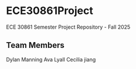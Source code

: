 # ECE30861Project
ECE 30861 Semester Project Repository - Fall 2025
  
Team Members
----------------
Dylan Manning
Ava Lyall
Cecilia jiang

